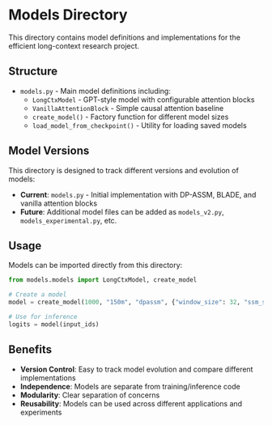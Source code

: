 # Models Directory

This directory contains model definitions and implementations for the efficient long-context research project.

## Structure

- `models.py` - Main model definitions including:
  - `LongCtxModel` - GPT-style model with configurable attention blocks
  - `VanillaAttentionBlock` - Simple causal attention baseline
  - `create_model()` - Factory function for different model sizes
  - `load_model_from_checkpoint()` - Utility for loading saved models

## Model Versions

This directory is designed to track different versions and evolution of models:

- **Current**: `models.py` - Initial implementation with DP-ASSM, BLADE, and vanilla attention blocks
- **Future**: Additional model files can be added as `models_v2.py`, `models_experimental.py`, etc.

## Usage

Models can be imported directly from this directory:

```python
from models.models import LongCtxModel, create_model

# Create a model
model = create_model(1000, "150m", "dpassm", {"window_size": 32, "ssm_state_dim": 64})

# Use for inference
logits = model(input_ids)
```

## Benefits

- **Version Control**: Easy to track model evolution and compare different implementations
- **Independence**: Models are separate from training/inference code
- **Modularity**: Clear separation of concerns
- **Reusability**: Models can be used across different applications and experiments
